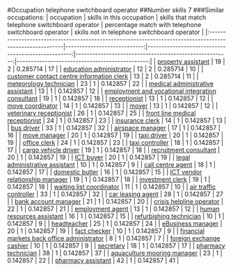 #Occupation telephone switchboard operator
##Number skills 7
###Similar occupations:
| occupation                                                                                              |   skills in this occupation |   skills that match telephone switchboard operator |   percentage match with telephone switchboard operator |   skills not in telephone switchboard operator |
|:--------------------------------------------------------------------------------------------------------|----------------------------:|---------------------------------------------------:|-------------------------------------------------------:|-----------------------------------------------:|
| [property assistant](property_assistant.md)                                                             |                          19 |                                                  2 |                                               0.285714 |                                             17 |
| [education administrator](education_administrator.md)                                                   |                          12 |                                                  2 |                                               0.285714 |                                             10 |
| [customer contact centre information clerk](customer_contact_centre_information_clerk.md)               |                          13 |                                                  2 |                                               0.285714 |                                             11 |
| [meteorology technician](meteorology_technician.md)                                                     |                          23 |                                                  1 |                                               0.142857 |                                             22 |
| [medical administrative assistant](medical_administrative_assistant.md)                                 |                          13 |                                                  1 |                                               0.142857 |                                             12 |
| [employment and vocational integration consultant](employment_and_vocational_integration_consultant.md) |                          19 |                                                  1 |                                               0.142857 |                                             18 |
| [receptionist](receptionist.md)                                                                         |                          13 |                                                  1 |                                               0.142857 |                                             12 |
| [move coordinator](move_coordinator.md)                                                                 |                          14 |                                                  1 |                                               0.142857 |                                             13 |
| [mover](mover.md)                                                                                       |                          13 |                                                  1 |                                               0.142857 |                                             12 |
| [veterinary receptionist](veterinary_receptionist.md)                                                   |                          26 |                                                  1 |                                               0.142857 |                                             25 |
| [front line medical receptionist](front_line_medical_receptionist.md)                                   |                          24 |                                                  1 |                                               0.142857 |                                             23 |
| [insurance clerk](insurance_clerk.md)                                                                   |                          14 |                                                  1 |                                               0.142857 |                                             13 |
| [bus driver](bus_driver.md)                                                                             |                          33 |                                                  1 |                                               0.142857 |                                             32 |
| [airspace manager](airspace_manager.md)                                                                 |                          17 |                                                  1 |                                               0.142857 |                                             16 |
| [move manager](move_manager.md)                                                                         |                          20 |                                                  1 |                                               0.142857 |                                             19 |
| [taxi driver](taxi_driver.md)                                                                           |                          20 |                                                  1 |                                               0.142857 |                                             19 |
| [office clerk](office_clerk.md)                                                                         |                          24 |                                                  1 |                                               0.142857 |                                             23 |
| [taxi controller](taxi_controller.md)                                                                   |                          18 |                                                  1 |                                               0.142857 |                                             17 |
| [cargo vehicle driver](cargo_vehicle_driver.md)                                                         |                          19 |                                                  1 |                                               0.142857 |                                             18 |
| [recruitment consultant](recruitment_consultant.md)                                                     |                          20 |                                                  1 |                                               0.142857 |                                             19 |
| [ICT buyer](ICT_buyer.md)                                                                               |                          20 |                                                  1 |                                               0.142857 |                                             19 |
| [legal administrative assistant](legal_administrative_assistant.md)                                     |                          10 |                                                  1 |                                               0.142857 |                                              9 |
| [call centre agent](call_centre_agent.md)                                                               |                          18 |                                                  1 |                                               0.142857 |                                             17 |
| [domestic butler](domestic_butler.md)                                                                   |                          16 |                                                  1 |                                               0.142857 |                                             15 |
| [ICT vendor relationship manager](ICT_vendor_relationship_manager.md)                                   |                          19 |                                                  1 |                                               0.142857 |                                             18 |
| [investment clerk](investment_clerk.md)                                                                 |                          19 |                                                  1 |                                               0.142857 |                                             18 |
| [waiting list coordinator](waiting_list_coordinator.md)                                                 |                          11 |                                                  1 |                                               0.142857 |                                             10 |
| [air traffic controller](air_traffic_controller.md)                                                     |                          33 |                                                  1 |                                               0.142857 |                                             32 |
| [car leasing agent](car_leasing_agent.md)                                                               |                          28 |                                                  1 |                                               0.142857 |                                             27 |
| [bank account manager](bank_account_manager.md)                                                         |                          21 |                                                  1 |                                               0.142857 |                                             20 |
| [crisis helpline operator](crisis_helpline_operator.md)                                                 |                          22 |                                                  1 |                                               0.142857 |                                             21 |
| [employment agent](employment_agent.md)                                                                 |                          13 |                                                  1 |                                               0.142857 |                                             12 |
| [human resources assistant](human_resources_assistant.md)                                               |                          16 |                                                  1 |                                               0.142857 |                                             15 |
| [refurbishing technician](refurbishing_technician.md)                                                   |                          10 |                                                  1 |                                               0.142857 |                                              9 |
| [headteacher](headteacher.md)                                                                           |                          25 |                                                  1 |                                               0.142857 |                                             24 |
| [eBusiness manager](eBusiness_manager.md)                                                               |                          20 |                                                  1 |                                               0.142857 |                                             19 |
| [fact checker](fact_checker.md)                                                                         |                          10 |                                                  1 |                                               0.142857 |                                              9 |
| [financial markets back office administrator](financial_markets_back_office_administrator.md)           |                           8 |                                                  1 |                                               0.142857 |                                              7 |
| [foreign exchange cashier](foreign_exchange_cashier.md)                                                 |                          10 |                                                  1 |                                               0.142857 |                                              9 |
| [secretary](secretary.md)                                                                               |                          18 |                                                  1 |                                               0.142857 |                                             17 |
| [pharmacy technician](pharmacy_technician.md)                                                           |                          38 |                                                  1 |                                               0.142857 |                                             37 |
| [aquaculture mooring manager](aquaculture_mooring_manager.md)                                           |                          23 |                                                  1 |                                               0.142857 |                                             22 |
| [pharmacy assistant](pharmacy_assistant.md)                                                             |                          42 |                                                  1 |                                               0.142857 |                                             41 |
